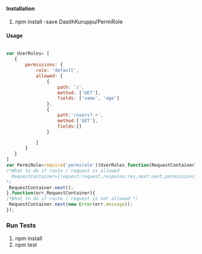 

#### Installation
 1. npm install -save DasithKuruppu/PermiRole

#### Usage
 ```javascript
 
 var UserRoles= [
    {
        permissions: {
            role: 'default',
            allowed: [
                {
                    path: '/',
                    method: ['GET'],
                    fields: ['name', 'age']
                },
                {
                    path:'/users?.+',
                    method:['GET'],
                    fields:[]
                }

            ]
        }
    }
]
 var PermiRole=require('permirole')(UserRoles,function(RequestContainer){
 /*What to do if route / request is allowed
   RequestContainer={request:request,response:res,next:next,permissions:UserPermissions}
 */
  RequestContainer.next();
},function(err,RequestContainer){
 /*What to do if route / request is not allowed */
  RequestContainer.next(new Error(err.message));
});
 
```

### Run Tests
1. npm install 
2. npm test




 